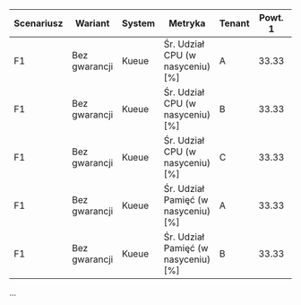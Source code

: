 | Scenariusz | Wariant         | System | Metryka                                              | Tenant | Powt. 1 | Powt. 2 | Powt. 3 | Powt. 4 | Powt. 5 | Średnia (Obliczona) | Odch.Std (Obliczone) |
|------------|------------------|--------|------------------------------------------------------|--------|---------|---------|---------|---------|---------|----------------------|------------------------|
| F1         | Bez gwarancji    | Kueue  | Śr. Udział CPU (w nasyceniu) [%]                    | A      | 33.33   | 33.33   | 33.33   | 33.33   | 33.33   | 33.33                | 0                      |
| F1         | Bez gwarancji    | Kueue  | Śr. Udział CPU (w nasyceniu) [%]                    | B      | 33.33   | 33.33   | 33.33   | 33.33   | 33.33   | 33.33                | 0                      |
| F1         | Bez gwarancji    | Kueue  | Śr. Udział CPU (w nasyceniu) [%]                    | C      | 33.33   | 33.33   | 33.33   | 33.33   | 33.33   | 33.33                | 0                      |
| F1         | Bez gwarancji    | Kueue  | Śr. Udział Pamięć (w nasyceniu) [%]                 | A      | 33.33   | 33.33   | 33.33   | 33.33   | 33.33   | 33.33                | 0                      |
| F1         | Bez gwarancji    | Kueue  | Śr. Udział Pamięć (w nasyceniu) [%]                 | B      | 33.33   | 33.33   | 33.33   | 33.33   | 33.33   | 33.33                | 0                      |
...
